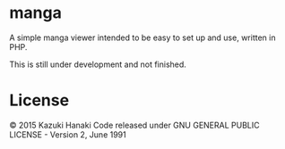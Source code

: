 # manga
A simple manga viewer intended to be easy to set up and use, written in PHP.

This is still under development and not finished.

# License
© 2015 Kazuki Hanaki
Code released under GNU GENERAL PUBLIC LICENSE - Version 2, June 1991
